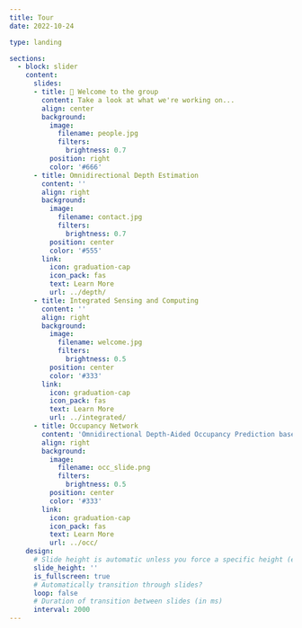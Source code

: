 ```yaml
---
title: Tour
date: 2022-10-24

type: landing

sections:
  - block: slider
    content:
      slides:
      - title: 👋 Welcome to the group
        content: Take a look at what we're working on...
        align: center
        background:
          image:
            filename: people.jpg
            filters:
              brightness: 0.7
          position: right
          color: '#666'
      - title: Omnidirectional Depth Estimation
        content: ''
        align: right
        background:
          image:
            filename: contact.jpg
            filters:
              brightness: 0.7
          position: center
          color: '#555'
        link:
          icon: graduation-cap
          icon_pack: fas
          text: Learn More
          url: ../depth/
      - title: Integrated Sensing and Computing
        content: ''
        align: right
        background:
          image:
            filename: welcome.jpg
            filters:
              brightness: 0.5
          position: center
          color: '#333'
        link:
          icon: graduation-cap
          icon_pack: fas
          text: Learn More
          url: ../integrated/
      - title: Occupancy Network
        content: 'Omnidirectional Depth-Aided Occupancy Prediction based on Cylindrical Voxel for Autonomous Driving'
        align: right
        background:
          image:
            filename: occ_slide.png
            filters:
              brightness: 0.5
          position: center
          color: '#333'
        link:
          icon: graduation-cap
          icon_pack: fas
          text: Learn More
          url: ../occ/
    design:
      # Slide height is automatic unless you force a specific height (e.g. '400px')
      slide_height: ''
      is_fullscreen: true
      # Automatically transition through slides?
      loop: false
      # Duration of transition between slides (in ms)
      interval: 2000
---
```

